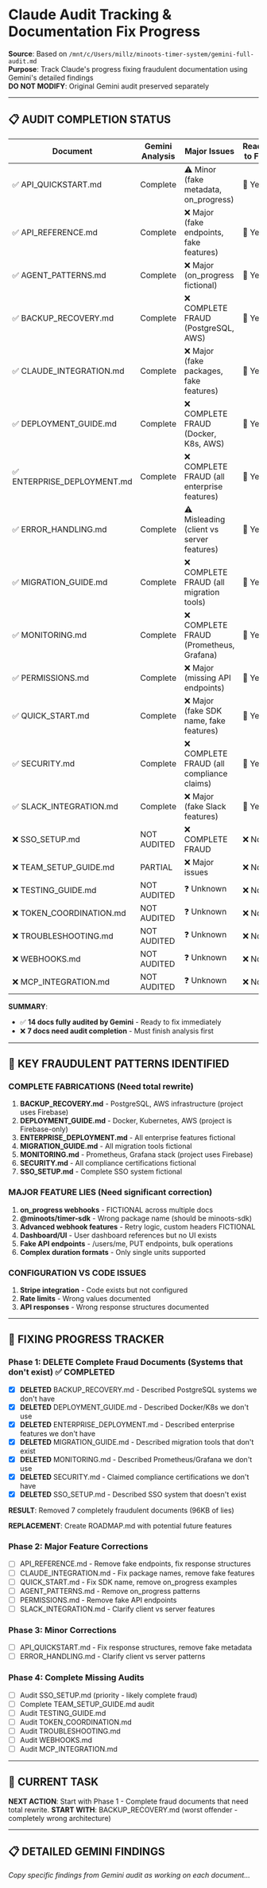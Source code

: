# Claude Audit Tracking & Documentation Fix Progress

**Source**: Based on `/mnt/c/Users/millz/minoots-timer-system/gemini-full-audit.md`  
**Purpose**: Track Claude's progress fixing fraudulent documentation using Gemini's detailed findings  
**DO NOT MODIFY**: Original Gemini audit preserved separately

---

## 📋 AUDIT COMPLETION STATUS

| Document | Gemini Analysis | Major Issues | Ready to Fix | Fixed | 
|----------|-----------------|--------------|--------------|--------|
| ✅ API_QUICKSTART.md | Complete | ⚠️ Minor (fake metadata, on_progress) | 🔄 Yes | ❌ No |
| ✅ API_REFERENCE.md | Complete | ❌ Major (fake endpoints, fake features) | 🔄 Yes | ❌ No |
| ✅ AGENT_PATTERNS.md | Complete | ❌ Major (on_progress fictional) | 🔄 Yes | ❌ No |
| ✅ BACKUP_RECOVERY.md | Complete | ❌ COMPLETE FRAUD (PostgreSQL, AWS) | 🔄 Yes | ❌ No |
| ✅ CLAUDE_INTEGRATION.md | Complete | ❌ Major (fake packages, fake features) | 🔄 Yes | ❌ No |
| ✅ DEPLOYMENT_GUIDE.md | Complete | ❌ COMPLETE FRAUD (Docker, K8s, AWS) | 🔄 Yes | ❌ No |
| ✅ ENTERPRISE_DEPLOYMENT.md | Complete | ❌ COMPLETE FRAUD (all enterprise features) | 🔄 Yes | ❌ No |
| ✅ ERROR_HANDLING.md | Complete | ⚠️ Misleading (client vs server features) | 🔄 Yes | ❌ No |
| ✅ MIGRATION_GUIDE.md | Complete | ❌ COMPLETE FRAUD (all migration tools) | 🔄 Yes | ❌ No |
| ✅ MONITORING.md | Complete | ❌ COMPLETE FRAUD (Prometheus, Grafana) | 🔄 Yes | ❌ No |
| ✅ PERMISSIONS.md | Complete | ❌ Major (missing API endpoints) | 🔄 Yes | ❌ No |
| ✅ QUICK_START.md | Complete | ❌ Major (fake SDK name, fake features) | 🔄 Yes | ❌ No |
| ✅ SECURITY.md | Complete | ❌ COMPLETE FRAUD (all compliance claims) | 🔄 Yes | ❌ No |
| ✅ SLACK_INTEGRATION.md | Complete | ❌ Major (fake Slack features) | 🔄 Yes | ❌ No |
| ❌ SSO_SETUP.md | NOT AUDITED | ❌ COMPLETE FRAUD | ❌ No | ❌ No |
| ❌ TEAM_SETUP_GUIDE.md | PARTIAL | ❌ Major issues | ❌ No | ❌ No |
| ❌ TESTING_GUIDE.md | NOT AUDITED | ❓ Unknown | ❌ No | ❌ No |
| ❌ TOKEN_COORDINATION.md | NOT AUDITED | ❓ Unknown | ❌ No | ❌ No |
| ❌ TROUBLESHOOTING.md | NOT AUDITED | ❓ Unknown | ❌ No | ❌ No |
| ❌ WEBHOOKS.md | NOT AUDITED | ❓ Unknown | ❌ No | ❌ No |
| ❌ MCP_INTEGRATION.md | NOT AUDITED | ❓ Unknown | ❌ No | ❌ No |

**SUMMARY**: 
- ✅ **14 docs fully audited by Gemini** - Ready to fix immediately
- ❌ **7 docs need audit completion** - Must finish analysis first

---

## 🚨 KEY FRAUDULENT PATTERNS IDENTIFIED

### COMPLETE FABRICATIONS (Need total rewrite)
1. **BACKUP_RECOVERY.md** - PostgreSQL, AWS infrastructure (project uses Firebase)
2. **DEPLOYMENT_GUIDE.md** - Docker, Kubernetes, AWS (project is Firebase-only)
3. **ENTERPRISE_DEPLOYMENT.md** - All enterprise features fictional
4. **MIGRATION_GUIDE.md** - All migration tools fictional
5. **MONITORING.md** - Prometheus, Grafana stack (project uses Firebase)
6. **SECURITY.md** - All compliance certifications fictional
7. **SSO_SETUP.md** - Complete SSO system fictional

### MAJOR FEATURE LIES (Need significant correction)
1. **on_progress webhooks** - FICTIONAL across multiple docs
2. **@minoots/timer-sdk** - Wrong package name (should be minoots-sdk)
3. **Advanced webhook features** - Retry logic, custom headers FICTIONAL
4. **Dashboard/UI** - User dashboard references but no UI exists
5. **Fake API endpoints** - /users/me, PUT endpoints, bulk operations
6. **Complex duration formats** - Only single units supported

### CONFIGURATION VS CODE ISSUES
1. **Stripe integration** - Code exists but not configured
2. **Rate limits** - Wrong values documented
3. **API responses** - Wrong response structures documented

---

## 📝 FIXING PROGRESS TRACKER

### Phase 1: DELETE Complete Fraud Documents (Systems that don't exist) ✅ COMPLETED
- [x] **DELETED** BACKUP_RECOVERY.md - Described PostgreSQL systems we don't have
- [x] **DELETED** DEPLOYMENT_GUIDE.md - Described Docker/K8s we don't use  
- [x] **DELETED** ENTERPRISE_DEPLOYMENT.md - Described enterprise features we don't have
- [x] **DELETED** MIGRATION_GUIDE.md - Described migration tools that don't exist
- [x] **DELETED** MONITORING.md - Described Prometheus/Grafana we don't use
- [x] **DELETED** SECURITY.md - Claimed compliance certifications we don't have
- [x] **DELETED** SSO_SETUP.md - Described SSO system that doesn't exist

**RESULT**: Removed 7 completely fraudulent documents (96KB of lies)

**REPLACEMENT**: Create ROADMAP.md with potential future features

### Phase 2: Major Feature Corrections
- [ ] API_REFERENCE.md - Remove fake endpoints, fix response structures
- [ ] CLAUDE_INTEGRATION.md - Fix package names, remove fake features
- [ ] QUICK_START.md - Fix SDK name, remove on_progress examples
- [ ] AGENT_PATTERNS.md - Remove on_progress patterns
- [ ] PERMISSIONS.md - Remove fake API endpoints
- [ ] SLACK_INTEGRATION.md - Clarify client vs server features

### Phase 3: Minor Corrections  
- [ ] API_QUICKSTART.md - Fix response structures, remove fake metadata
- [ ] ERROR_HANDLING.md - Clarify client vs server patterns

### Phase 4: Complete Missing Audits
- [ ] Audit SSO_SETUP.md (priority - likely complete fraud)
- [ ] Complete TEAM_SETUP_GUIDE.md audit
- [ ] Audit TESTING_GUIDE.md
- [ ] Audit TOKEN_COORDINATION.md  
- [ ] Audit TROUBLESHOOTING.md
- [ ] Audit WEBHOOKS.md
- [ ] Audit MCP_INTEGRATION.md

---

## 🎯 CURRENT TASK

**NEXT ACTION**: Start with Phase 1 - Complete fraud documents that need total rewrite.
**START WITH**: BACKUP_RECOVERY.md (worst offender - completely wrong architecture)

---

## 📋 DETAILED GEMINI FINDINGS

*Copy specific findings from Gemini audit as working on each document...*